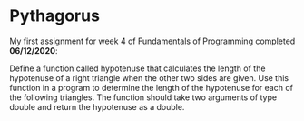 # Pythagorus

My first assignment for week 4 of Fundamentals of Programming completed **06/12/2020**:

Define a function called hypotenuse that calculates the length of the hypotenuse of a right triangle when the other two sides are given. Use this function in a program to determine the length of the hypotenuse for each of the following triangles. The function should take two arguments of type double and return the hypotenuse as a double.

